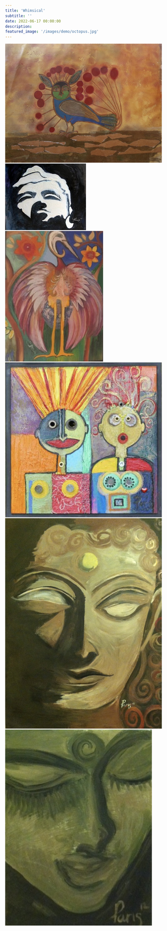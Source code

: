 ```yaml
---
title: 'Whimsical'
subtitle: ''
date: 2022-06-17 00:00:00
description: 
featured_image: '/images/demo/octopus.jpg'
---
```



<div class="gallery" data-columns="3">
	<img src="/images/demo/whimsical/170e4d10-41a2-4dd2-ae0d-6bd0ac6675d6_Original.jpg">
	<img src="images/demo/whimsical/10373272545_7b202aa01e_o - Copy_Original.jpg">
	<img src="images/demo/whimsical/c624f57a-5779-492a-9078-54e4443608ef.jpg">
	<img src="images/demo/whimsical/IMG_5122.jpg">
	<img src="images/demo/whimsical/IMG_5783_Original.jpg">
	<img src="images/demo/whimsical/IMG_6125_Original.jpg">
</div>